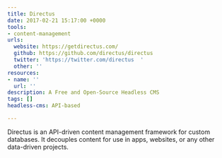 ```yaml
---
title: Directus
date: 2017-02-21 15:17:00 +0000
tools:
- content-management
urls:
  website: https://getdirectus.com/
  github: https://github.com/directus/directus
  twitter: 'https://twitter.com/directus  '
  other: ''
resources:
- name: ''
  url: ''
description: A Free and Open-Source Headless CMS
tags: []
headless-cms: API-based

---
```

Directus is an API-driven content management framework for custom databases. It decouples content for use in apps, websites, or any other data-driven projects.
